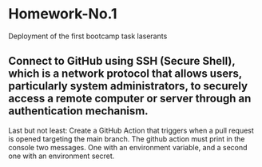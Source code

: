 # Homework-No.1
Deployment of the first bootcamp task laserants

## Connect to GitHub using SSH (Secure Shell), which is a network protocol that allows users, particularly system administrators, to securely access a remote computer or server through an authentication mechanism.

Last but not least: Create a GitHub Action that triggers when a pull request is opened targeting the main branch. The github action must print in the console two messages. One with an environment variable, and a second one with an environment secret.